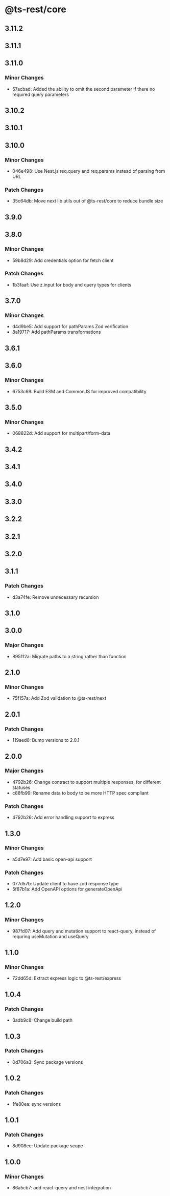 # @ts-rest/core

## 3.11.2

## 3.11.1

## 3.11.0

### Minor Changes

- 57acbad: Added the ability to omit the second parameter if there no required query parameters

## 3.10.2

## 3.10.1

## 3.10.0

### Minor Changes

- 046e498: Use Nest.js req.query and req.params instead of parsing from URL

### Patch Changes

- 35c64db: Move next lib utils out of @ts-rest/core to reduce bundle size

## 3.9.0

## 3.8.0

### Minor Changes

- 59b8d29: Add credentials option for fetch client

### Patch Changes

- 1b3faaf: Use z.input for body and query types for clients

## 3.7.0

### Minor Changes

- d4d9be5: Add support for pathParams Zod verification
- 8a19717: Add pathParams transformations

## 3.6.1

## 3.6.0

### Minor Changes

- 6753c69: Build ESM and CommonJS for improved compatibility

## 3.5.0

### Minor Changes

- 068822d: Add support for multipart/form-data

## 3.4.2

## 3.4.1

## 3.4.0

## 3.3.0

## 3.2.2

## 3.2.1

## 3.2.0

## 3.1.1

### Patch Changes

- d3a74fe: Remove unnecessary recursion

## 3.1.0

## 3.0.0

### Major Changes

- 895112a: Migrate paths to a string rather than function

## 2.1.0

### Minor Changes

- 75f157a: Add Zod validation to @ts-rest/next

## 2.0.1

### Patch Changes

- 119aed6: Bump versions to 2.0.1

## 2.0.0

### Major Changes

- 4792b26: Change contract to support multiple responses, for different statuses
- c88fb99: Rename data to body to be more HTTP spec compliant

### Patch Changes

- 4792b26: Add error handling support to express

## 1.3.0

### Minor Changes

- a5d7e97: Add basic open-api support

### Patch Changes

- 077d57b: Update client to have zod response type
- 5f87b1a: Add OpenAPI options for generateOpenApi

## 1.2.0

### Minor Changes

- 987fd07: Add query and mutation support to react-query, instead of requring useMutation and useQuery

## 1.1.0

### Minor Changes

- 72dd65d: Extract express logic to @ts-rest/express

## 1.0.4

### Patch Changes

- 3adb9c8: Change build path

## 1.0.3

### Patch Changes

- 0d706a3: Sync package versions

## 1.0.2

### Patch Changes

- 1fe80ea: sync versions

## 1.0.1

### Patch Changes

- 8d908ee: Update package scope

## 1.0.0

### Minor Changes

- 86a5cb7: add react-query and nest integration
